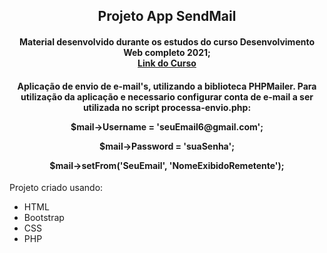 <h2 align="center">Projeto App SendMail</h2>
<h4 align="center">
Material desenvolvido durante os estudos do curso Desenvolvimento Web completo 2021;<br>
<a href="https://www.udemy.com/course/web-completo/learn/lecture/9371366?start=15#overview">Link do Curso</a>
</h4>
<h4 align="center">
Aplicação de envio de e-mail's, utilizando a biblioteca PHPMailer. Para utilização da aplicação e necessario configurar conta de e-mail a ser utilizada no script processa-envio.php:
<br>
<p>$mail->Username = 'seuEmail6@gmail.com';</p> 
<p>$mail->Password = 'suaSenha';  </p> 
<p>$mail->setFrom('SeuEmail', 'NomeExibidoRemetente');</p> 
</h4>
<p>Projeto criado usando:</p>
<ul>
<li>HTML</li>
<li>Bootstrap</li>
<li>CSS</li>
<li>PHP</li>
</ul>
